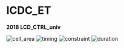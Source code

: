 # ICDC_ET

**2018 LCD_CTRL_univ** 

![cell_area](https://img.shields.io/badge/total_cell_area-60832-blue?style=flat-square)
![timing](https://img.shields.io/badge/critical_path-7.17ns-red?style=flat-square)
![constraint](https://img.shields.io/badge/timing_constraint-10ns-yellow?style=flat-square)
![duration](https://img.shields.io/badge/time_spent-4h12m-green?style=flat-square)
